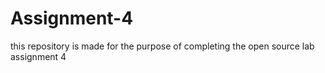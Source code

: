 # Assignment-4
this repository is made for the purpose of completing the open source lab assignment 4
